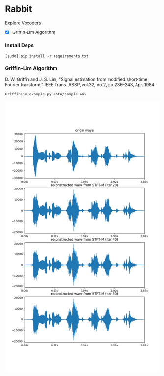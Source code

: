 # Rabbit
Explore Vocoders


- [x] Griffin-Lim Algorithm

### Install Deps
```
[sudo] pip install -r requirements.txt
```
### Griffin-Lim Algorithm
D. W. Griffin and J. S. Lim, "Signal estimation from modified short-time Fourier transform," IEEE Trans. ASSP, vol.32, no.2, pp.236–243, Apr. 1984.
        
```
GriffinLim_example.py data/sample.wav
```

![GriffinLim](griffinlim.png)

### 


